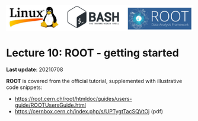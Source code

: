 ![](LinuxBashROOT_logos.jpg) 

# Lecture 10: ROOT - getting started

**Last update**: 20210708

**ROOT** is covered from the official tutorial, supplemented with illustrative code snippets:

*  https://root.cern.ch/root/htmldoc/guides/users-guide/ROOTUsersGuide.html
*  https://cernbox.cern.ch/index.php/s/UPTygtTacSQVtOj (pdf)

